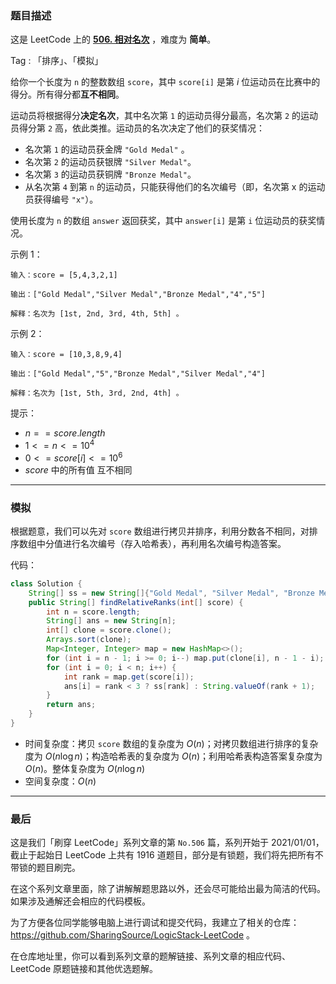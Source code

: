 ### 题目描述

这是 LeetCode 上的 **[506. 相对名次](https://leetcode-cn.com/problems/relative-ranks/solution/gong-shui-san-xie-jian-dan-pai-xu-mo-ni-cmuzj/)** ，难度为 **简单**。

Tag : 「排序」、「模拟」




给你一个长度为 `n` 的整数数组 `score`，其中 `score[i]` 是第 $i$ 位运动员在比赛中的得分。所有得分都**互不相同**。

运动员将根据得分**决定名次**，其中名次第 `1` 的运动员得分最高，名次第 `2` 的运动员得分第 `2` 高，依此类推。运动员的名次决定了他们的获奖情况：
* 名次第 `1` 的运动员获金牌 `"Gold Medal"` 。
* 名次第 `2` 的运动员获银牌 `"Silver Medal"`。
* 名次第 `3` 的运动员获铜牌 `"Bronze Medal"`。
* 从名次第 `4` 到第 `n` 的运动员，只能获得他们的名次编号（即，名次第 x 的运动员获得编号 `"x"`）。

使用长度为 `n` 的数组 `answer` 返回获奖，其中 `answer[i]` 是第 `i` 位运动员的获奖情况。

示例 1：
```
输入：score = [5,4,3,2,1]

输出：["Gold Medal","Silver Medal","Bronze Medal","4","5"]

解释：名次为 [1st, 2nd, 3rd, 4th, 5th] 。
```
示例 2：
```
输入：score = [10,3,8,9,4]

输出：["Gold Medal","5","Bronze Medal","Silver Medal","4"]

解释：名次为 [1st, 5th, 3rd, 2nd, 4th] 。
```

提示：
* $n == score.length$
* $1 <= n <= 10^4$
* $0 <= score[i] <= 10^6$
* $score$ 中的所有值 互不相同

---

### 模拟

根据题意，我们可以先对 `score` 数组进行拷贝并排序，利用分数各不相同，对排序数组中分值进行名次编号（存入哈希表），再利用名次编号构造答案。

代码：
```java
class Solution {
    String[] ss = new String[]{"Gold Medal", "Silver Medal", "Bronze Medal"};
    public String[] findRelativeRanks(int[] score) {
        int n = score.length;
        String[] ans = new String[n];
        int[] clone = score.clone();
        Arrays.sort(clone);
        Map<Integer, Integer> map = new HashMap<>();
        for (int i = n - 1; i >= 0; i--) map.put(clone[i], n - 1 - i);
        for (int i = 0; i < n; i++) {
            int rank = map.get(score[i]);
            ans[i] = rank < 3 ? ss[rank] : String.valueOf(rank + 1);
        }
        return ans;
    }
}
```
* 时间复杂度：拷贝 `score` 数组的复杂度为 $O(n)$；对拷贝数组进行排序的复杂度为 $O(n\log{n})$；构造哈希表的复杂度为 $O(n)$；利用哈希表构造答案复杂度为 $O(n)$。整体复杂度为 $O(n\log{n})$
* 空间复杂度：$O(n)$

---

### 最后

这是我们「刷穿 LeetCode」系列文章的第 `No.506` 篇，系列开始于 2021/01/01，截止于起始日 LeetCode 上共有 1916 道题目，部分是有锁题，我们将先把所有不带锁的题目刷完。

在这个系列文章里面，除了讲解解题思路以外，还会尽可能给出最为简洁的代码。如果涉及通解还会相应的代码模板。

为了方便各位同学能够电脑上进行调试和提交代码，我建立了相关的仓库：https://github.com/SharingSource/LogicStack-LeetCode 。

在仓库地址里，你可以看到系列文章的题解链接、系列文章的相应代码、LeetCode 原题链接和其他优选题解。

